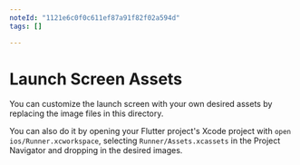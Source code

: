 ```yaml
---
noteId: "1121e6c0f0c611ef87a91f82f02a594d"
tags: []

---
```


# Launch Screen Assets

You can customize the launch screen with your own desired assets by replacing the image files in this directory.

You can also do it by opening your Flutter project's Xcode project with `open ios/Runner.xcworkspace`, selecting `Runner/Assets.xcassets` in the Project Navigator and dropping in the desired images.